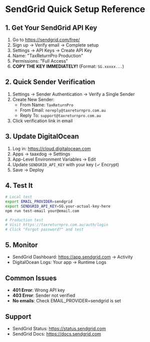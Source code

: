 # SendGrid Quick Setup Reference

## 1. Get Your SendGrid API Key
1. Go to https://sendgrid.com/free/
2. Sign up → Verify email → Complete setup
3. Settings → API Keys → Create API Key
4. Name: "TaxReturnPro Production"
5. Permissions: "Full Access"
6. **COPY THE KEY IMMEDIATELY!** (Format: `SG.xxxxx...`)

## 2. Quick Sender Verification
1. Settings → Sender Authentication → Verify a Single Sender
2. Create New Sender:
   - From Name: `TaxReturnPro`
   - From Email: `noreply@taxreturnpro.com.au`
   - Reply To: `support@taxreturnpro.com.au`
3. Click verification link in email

## 3. Update DigitalOcean
1. Log in: https://cloud.digitalocean.com
2. Apps → taaxdog → Settings
3. App-Level Environment Variables → Edit
4. Update `SENDGRID_API_KEY` with your key (✓ Encrypt)
5. Save → Deploy

## 4. Test It
```bash
# Local test
export EMAIL_PROVIDER=sendgrid
export SENDGRID_API_KEY=SG.your-actual-key-here
npm run test-email your@email.com

# Production test
# Visit https://taxreturnpro.com.au/auth/login
# Click "Forgot password?" and test
```

## 5. Monitor
- SendGrid Dashboard: https://app.sendgrid.com → Activity
- DigitalOcean Logs: Your app → Runtime Logs

## Common Issues
- **401 Error**: Wrong API key
- **403 Error**: Sender not verified
- **No emails**: Check EMAIL_PROVIDER=sendgrid is set

## Support
- SendGrid Status: https://status.sendgrid.com
- SendGrid Docs: https://docs.sendgrid.com